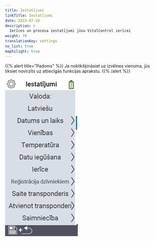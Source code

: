 ```yaml
---
title: Iestatījumi
linkTitle: Iestatījumi
date: 2023-07-26
description: >
  Ierīces un procesa iestatījumi jūsu VitalControl ierīcei
weight: 70
translationKey: settings
no_list: true
maphilight: true
---
```

{{% alert title="Padoms" %}}
Ja noklikšķināsiet uz izvēlnes vienuma, jūs tiksiet novirzīts uz attiecīgās funkcijas aprakstu.
{{% /alert %}}

<img src="images/menu.png" alt="VitalControl Iestatījumi" title="Iestatījumi" usemap="#workmap" class="maphilight" />

<map name="workmap">
  <area shape="rect" coords="2,40,230,120" alt="Valoda" title="Iestatiet un pastāvīgi saglabājiet lietotāja saskarnes valodu savā VitalControl ierīcē&#10;Peles klikšķis: atvērt dokumentāciju" href="/lv/docs/settings/language/">
  <area shape="rect" coords="2,120,230,160" alt="Datums un Laiks" title="Šeit jūs iestatāt datumu un laiku&#10;Peles klikšķis: atvērt dokumentāciju" href="/lv/docs/settings/datetime/">
  <area shape="rect" coords="2,160,230,200" alt="Vienības" title="Šeit jūs izvēlaties temperatūras un masas vienības&#10;Peles klikšķis: atvērt dokumentāciju" href="/lv/docs/settings/units/">
  <area shape="rect" coords="2,200,230,240" alt="Temperatūra" title="Iestatiet temperatūras iestatījumus savas VitalControl ierīces lietošanai&#10;Peles klikšķis: atvērt dokumentāciju" href="/lv/docs/settings/temperature/">
   <area shape="rect" coords="2,240,230,280" alt="Datu iegūšana" title="Šeit jūs saglabājat atbilstošu informāciju par dzīvnieku datu vākšanu&#10;Peles klikšķis: atvērt dokumentāciju" href="/lv/docs/settings/data-acquisition/">
   <area shape="rect" coords="2,280,230,320" alt="Ierīce" title="Šeit jūs varat pielāgot dažādus ierīces iestatījumus&#10;Mausklick: zur Dokumentation" href="/lv/docs/settings/device/">
   <area shape="rect" coords="2,320,230,360" alt="Dzīvnieku reģistrācija" title="Šeit jūs varat pielāgot vairākus rūpnīcā iestatītus standartus attiecībā uz jaunu dzīvnieku reģistrāciju atbilstoši jūsu saimniecības prasībām.&#10;Peles klikšķis: atvērt dokumentāciju" href="/lv/docs/settings/animal-registration/">
   <area shape="rect" coords="2,360,230,400" alt="Transpondera saistīšana" title="Iestatiet transpondera piešķiršanu savā VitalControl ierīcē&#10;Peles klikšķis: atvērt dokumentāciju" href="/lv/docs/settings/transponder-linkage/">
   <area shape="rect" coords="2,400,230,439" alt="Transpondera atsaistīšana" title="Norādiet, kā tiks piešķirts dzīvnieka ID pēc transpondera atvienošanas&#10;Peles klikšķis: atvērt dokumentāciju" href="/lv/docs/settings/transponder-linkage/">
   <area shape="rect" coords="2,440,230,480" alt="Saimniecība" title="Pastāvīgi saglabājiet savu oficiālo divpadsmit ciparu nacionālo saimniecības ID uz VitalControl ierīces&#10;Peles klikšķis: atvērt dokumentāciju" href="/lv/docs/settings/farm-number/">
   <area shape="rect" coords="2,482,123,519" alt="Atpakaļ" title="Atgriezties vienu līmeni atpakaļ" href="/lv/docs/menu/mainmenu/">
</map>
